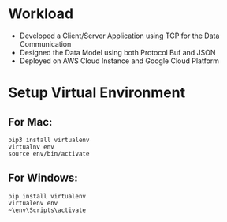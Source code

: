 # Workload

- Developed a Client/Server Application using TCP for the Data Communication
- Designed the Data Model using both Protocol Buf and JSON
- Deployed on AWS Cloud Instance and Google Cloud Platform

# Setup Virtual Environment

## For Mac:

```
pip3 install virtualenv
virtualnv env
source env/bin/activate
```

## For Windows:

```
pip install virtualenv
virtualenv env
~\env\Scripts\activate
```
